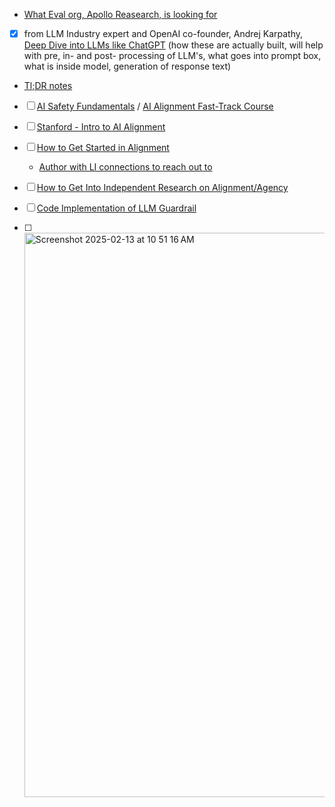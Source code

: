* [What Eval org, Apollo Reasearch, is looking for](https://jobs.lever.co/apolloresearch/f66ef22f-f96a-42cb-ada9-fd48ce0d5fda)

* [x] from LLM Industry expert and OpenAI co-founder, Andrej Karpathy, [Deep Dive into LLMs like ChatGPT](https://www.youtube.com/watch?v=7xTGNNLPyMI) (how these are actually built, will help with pre, in- and post- processing of LLM's, what goes into prompt box, what is inside model, generation of response text)
 * [Tl;DR notes](https://anfalmushtaq.com/articles/deep-dive-into-llms-like-chatgpt-tldr)
* [ ] [AI Safety Fundamentals](https://course.aisafetyfundamentals.com/alignment?session=1) / [AI Alignment Fast-Track Course](https://course.aisafetyfundamentals.com/alignment-fast-track?session=1)
* [ ] [Stanford - Intro to AI Alignment](https://docs.google.com/document/d/1NX0DlZRzD3NP7tBeLjMh76w7-w2s8SxV3wj0P7EYpKY/edit?tab=t.0#heading=h.4p5dmkpp2yu9)
* [ ] [How to Get Started in Alignment](https://www.alignmentforum.org/posts/PqMT9zGrNsGJNfiFR/alignment-research-field-guide)
  * [Author with LI connections to reach out to](https://www.linkedin.com/in/wentworthjohn/)
* [ ] [How to Get Into Independent Research on Alignment/Agency](https://www.lesswrong.com/posts/P3Yt66Wh5g7SbkKuT/how-to-get-into-independent-research-on-alignment-agency)
* [ ] [Code Implementation of LLM Guardrail](https://github.com/mindyng/GuardReasoner)
* [ ] <img width="903" alt="Screenshot 2025-02-13 at 10 51 16 AM" src="https://github.com/user-attachments/assets/b94f3f5a-802d-4c61-9f45-f50a71282abb" />

